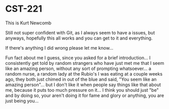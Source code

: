 # CST-221

This is Kurt Newcomb

Still not super confident with Git, as I always seem to have a issues, but anyways, hopefully this all works and you can get to it and everything.

If there's anything I did wrong please let me know...

Fun fact about me I guess, since you asked for a brief introduction...  I consistently get told by random strangers who have just met me that I seem like an amazing person, without any sort of prompting whatsoever... a random nurse, a random lady at the Rubio's I was eating at a couple weeks ago, they both just chimed in out of the blue and said, "You seem like an amazing person"...  but I don't like it when people say things like that about me, because it puts too much pressure on it... I think you should just "be" and by doing so, your aren't doing it for fame and glory or anything, you are just being you...